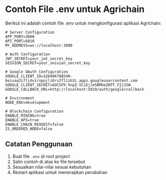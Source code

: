 # Contoh File .env untuk Agrichain

Berikut ini adalah contoh file .env untuk mengkonfigurasi aplikasi Agrichain:

```
# Server Configuration
APP_PORT=3000
API_PORT=5010
MY_ADDRESS=ws://localhost:3000

# Auth Configuration
JWT_SECRET=your_jwt_secret_key
SESSION_SECRET=your_session_secret_key

# Google OAuth Configuration
GOOGLE_CLIENT_ID=326496788540-6oivaa2i7ljdvirspojli6rs2fl1ih3c.apps.googleusercontent.com
GOOGLE_CLIENT_SECRET=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
GOOGLE_CALLBACK_URL=http://localhost:5010/auth/google/callback

# Environment
NODE_ENV=development

# Blockchain Configuration
ENABLE_MINING=true
ENABLE_API=true
ENABLE_CHAIN_REQUEST=false
IS_ORDERED_NODE=false
```

## Catatan Penggunaan
1. Buat file `.env` di root project
2. Salin contoh di atas ke file tersebut
3. Sesuaikan nilai-nilai sesuai kebutuhan
4. Restart aplikasi untuk menerapkan perubahan 